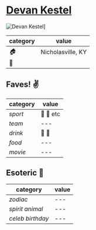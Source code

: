 # [Devan Kestel](https://github.com/devankestel)

![Devan Kestel](https://avatars1.githubusercontent.com/u/10345502?v=3&s=460)]

| category | value |
|-----------|-------|
| _:house:_ | Nicholasville, KY |
| :dog:| |

## Faves! :v:

| category | value |
|----------|--------|
| _sport_  | :football: :basketball: etc |
| _team_   | --- |
| _drink_  | :beer: :wine_glass: |
| _food_   | --- |
| _movie_  | --- |

## Esoteric :crystal_ball:

| category | value |
|----------|-------|
| _zodiac_ | --- |
| _spirit animal_ | --- |
| _celeb birthday_ | --- |
